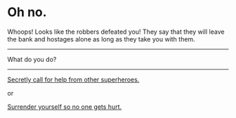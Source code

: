 # Oh no.
Whoops! Looks like the robbers defeated you! They say that they will leave the bank and hostages alone as long as they take you with them. 

---

What do you do?

---

[Secretly call for help from other superheroes.](other-heros.md)

or

[Surrender yourself so no one gets hurt.](kidnapped.md)
